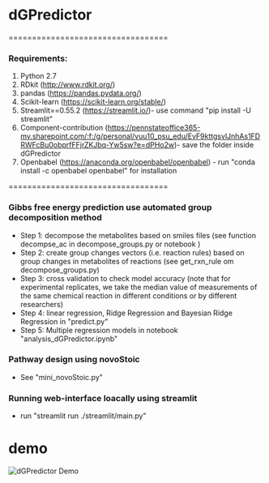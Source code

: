 # dGPredictor

==================================
### Requirements:

1. Python 2.7
2. RDkit (http://www.rdkit.org/)
3. pandas (https://pandas.pydata.org/)
4. Scikit-learn (https://scikit-learn.org/stable/)
5. Streamlit==0.55.2 (https://streamlit.io/)- use command "pip install -U streamlit"
6. Component-contribution (https://pennstateoffice365-my.sharepoint.com/:f:/g/personal/vuu10_psu_edu/EvF9kttgsvlJnhAs1FDRWFcBu0obprfFFjrZKJbq-Yw5sw?e=dPHo2w)- save the folder inside dGPredictor 
7. Openbabel (https://anaconda.org/openbabel/openbabel) - run "conda install -c openbabel openbabel" for installation

==================================
### Gibbs free energy prediction use automated group decomposition method

- Step 1: decompose the metabolites based on smiles files (see function decompse_ac in decompose_groups.py or notebook )
- Step 2: create group changes vectors (i.e. reaction rules) based on group changes in metabolites of reactions (see get_rxn_rule om decompose_groups.py)
- Step 3: cross validation to check model accuracy (note that for experimental replicates, we take the median value of measurements of the same chemical reaction in
different conditions or by different researchers)
- Step 4: linear regression, Ridge Regression and Bayesian Ridge Regression in "predict.py"
- Step 5: Multiple regression models in notebook "analysis_dGPredictor.ipynb"

### Pathway design using novoStoic
- See "mini_novoStoic.py"

### Running web-interface loacally using streamlit
- run "streamlit run ./streamlit/main.py"

# demo
![dGPredictor Demo](figures/dg_demo.gif)

